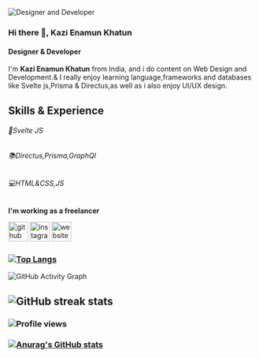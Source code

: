 ![Designer and Developer](https://avatars.githubusercontent.com/u/60088179?v=4)

### Hi there 👋, Kazi Enamun Khatun
#### Designer & Developer

I'm **Kazi Enamun Khatun** from India, and i do content on Web Design and Development.& I really enjoy learning language,frameworks and databases like Svelte js,Prisma & Directus,as well as i also enjoy UI/UX design.

## Skills & Experience

###### 📲Svelte JS
###### 📚Directus,Prisma,GraphQl
###### 💻HTML&CSS,JS





**I'm working as a freelancer**

 [<img src='https://cdn.jsdelivr.net/npm/simple-icons@3.0.1/icons/github.svg' alt='github' height='40'>](https://github.com/sweety127)  [<img src='https://cdn.jsdelivr.net/npm/simple-icons@3.0.1/icons/instagram.svg' alt='instagram' height='40'>](https://www.instagram.com/i_t_s_sweety/)  [<img src='https://cdn.jsdelivr.net/npm/simple-icons@3.0.1/icons/icloud.svg' alt='website' height='40'>](https://www.sweety.cool/)  

### [![Top Langs](https://github-readme-stats.vercel.app/api/top-langs/?username=sweety127)](https://github.com/anuraghazra/github-readme-stats)

![GitHub Activity Graph](https://activity-graph.herokuapp.com/graph?username=sweety127) 
## ![GitHub streak stats](https://github-readme-streak-stats.herokuapp.com/?user=sweety127)  
 ### ![Profile views](https://gpvc.arturio.dev/sweety127)  

### [![Anurag's GitHub stats](https://github-readme-stats.vercel.app/api?username=sweety127)](https://github.com/anuraghazra/github-readme-stats)
